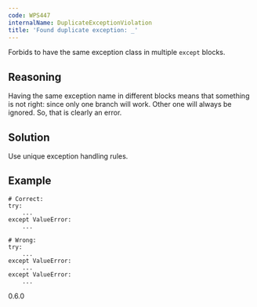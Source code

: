 ```yaml
---
code: WPS447
internalName: DuplicateExceptionViolation
title: 'Found duplicate exception: _'
---
```


Forbids to have the same exception class in multiple `except` blocks.

## Reasoning
Having the same exception name in different blocks means that
something is not right: since only one branch will work. Other one
will always be ignored. So, that is clearly an error.

## Solution
Use unique exception handling rules.

## Example

    # Correct:
    try:
        ...
    except ValueError:
        ...
    
    # Wrong:
    try:
        ...
    except ValueError:
        ...
    except ValueError:
        ...

<div class="versionadded">

0.6.0

</div>